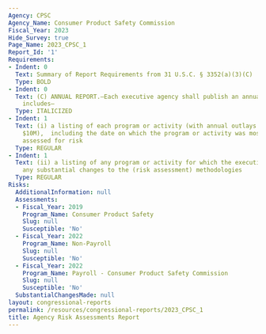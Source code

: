 ```yaml
---
Agency: CPSC
Agency_Name: Consumer Product Safety Commission
Fiscal_Year: 2023
Hide_Survey: true
Page_Name: 2023_CPSC_1
Report_Id: '1'
Requirements:
- Indent: 0
  Text: Summary of Report Requirements from 31 U.S.C. § 3352(a)(3)(C)
  Type: BOLD
- Indent: 0
  Text: (C) ANNUAL REPORT.—Each executive agency shall publish an annual report that
    includes—
  Type: ITALICIZED
- Indent: 1
  Text: (i) a listing of each program or activity (with annual outlays greater than
    $10M),  including the date on which the program or activity was most recently
    assessed for risk
  Type: REGULAR
- Indent: 1
  Text: (ii) a listing of any program or activity for which the executive agency makes
    any substantial changes to the (risk assessment) methodologies
  Type: REGULAR
Risks:
  AdditionalInformation: null
  Assessments:
  - Fiscal_Year: 2019
    Program_Name: Consumer Product Safety
    Slug: null
    Susceptible: 'No'
  - Fiscal_Year: 2022
    Program_Name: Non-Payroll
    Slug: null
    Susceptible: 'No'
  - Fiscal_Year: 2022
    Program_Name: Payroll - Consumer Product Safety Commission
    Slug: null
    Susceptible: 'No'
  SubstantialChangesMade: null
layout: congressional-reports
permalink: /resources/congressional-reports/2023_CPSC_1
title: Agency Risk Assessments Report
---
```

